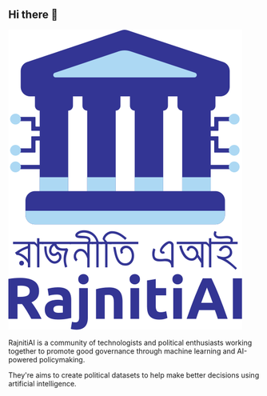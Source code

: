 ## Hi there 👋
![RajnitiAI](https://raw.githubusercontent.com/rajnitiai/.github/main/profile/rajnitiai.svg)

RajnitiAI is a community of technologists and political enthusiasts working together to promote good governance through machine learning and AI-powered policymaking.

They're aims to create political datasets to help make better decisions using artificial intelligence.
